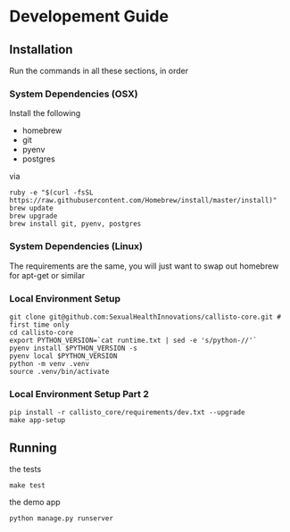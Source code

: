 # Developement Guide

## Installation

Run the commands in all these sections, in order

### System Dependencies (OSX)

Install the following

- homebrew
- git
- pyenv
- postgres

via

    ruby -e "$(curl -fsSL https://raw.githubusercontent.com/Homebrew/install/master/install)"
    brew update
    brew upgrade
    brew install git, pyenv, postgres

### System Dependencies (Linux)

The requirements are the same, you will just want to swap out homebrew for apt-get or similar

### Local Environment Setup

    git clone git@github.com:SexualHealthInnovations/callisto-core.git # first time only
    cd callisto-core
    export PYTHON_VERSION=`cat runtime.txt | sed -e 's/python-//'`
    pyenv install $PYTHON_VERSION -s
    pyenv local $PYTHON_VERSION
    python -m venv .venv
    source .venv/bin/activate

### Local Environment Setup Part 2

    pip install -r callisto_core/requirements/dev.txt --upgrade
    make app-setup

## Running

the tests

    make test

the demo app

    python manage.py runserver
